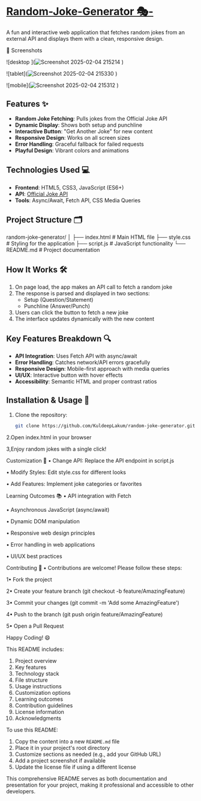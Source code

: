 # [Random-Joke-Generator 🎭-](https://kuldeeplakum.github.io/Random-Joke-Generator-/)

A fun and interactive web application that fetches random jokes from an external API and displays them with a clean, responsive design.

📸 Screenshots

![desktop ](![Screenshot 2025-02-04 215214](https://github.com/user-attachments/assets/d4ebc774-3443-4c77-ab77-1a17ae44bfb2)
) 

![tablet](![Screenshot 2025-02-04 215330](https://github.com/user-attachments/assets/e6f9de50-892a-44b4-a8cc-5702fa06a630)
) 

![mobile](![Screenshot 2025-02-04 215312](https://github.com/user-attachments/assets/85e4c691-b315-488d-8f7f-9c92d701680d)
)

## Features ✨
- **Random Joke Fetching**: Pulls jokes from the Official Joke API
- **Dynamic Display**: Shows both setup and punchline
- **Interactive Button**: "Get Another Joke" for new content
- **Responsive Design**: Works on all screen sizes
- **Error Handling**: Graceful fallback for failed requests
- **Playful Design**: Vibrant colors and animations

## Technologies Used 💻
- **Frontend**: HTML5, CSS3, JavaScript (ES6+)
- **API**: [Official Joke API](https://official-joke-api.appspot.com/random_joke)
- **Tools**: Async/Await, Fetch API, CSS Media Queries

## Project Structure 🗂️

random-joke-generator/
│
├── index.html # Main HTML file
├── style.css # Styling for the application
├── script.js # JavaScript functionality
└── README.md # Project documentation

## How It Works 🛠️
1. On page load, the app makes an API call to fetch a random joke
2. The response is parsed and displayed in two sections:
   - Setup (Question/Statement)
   - Punchline (Answer/Punch)
3. Users can click the button to fetch a new joke
4. The interface updates dynamically with the new content

## Key Features Breakdown 🔍
- **API Integration**: Uses Fetch API with async/await
- **Error Handling**: Catches network/API errors gracefully
- **Responsive Design**: Mobile-first approach with media queries
- **UI/UX**: Interactive button with hover effects
- **Accessibility**: Semantic HTML and proper contrast ratios

## Installation & Usage 🚀
1. Clone the repository:
   ```bash
   git clone https://github.com/KuldeepLakum/random-joke-generator.git

2.Open index.html in your browser

3,Enjoy random jokes with a single click!

Customization 🎨
• Change API: Replace the API endpoint in script.js

• Modify Styles: Edit style.css for different looks

• Add Features: Implement joke categories or favorites

Learning Outcomes 📚
• API integration with Fetch

• Asynchronous JavaScript (async/await)

• Dynamic DOM manipulation

• Responsive web design principles

• Error handling in web applications

• UI/UX best practices

Contributing 🤝
• Contributions are welcome! Please follow these steps:

1• Fork the project

2• Create your feature branch (git checkout -b feature/AmazingFeature)

3• Commit your changes (git commit -m 'Add some AmazingFeature')

4• Push to the branch (git push origin feature/AmazingFeature)

5• Open a Pull Request

Happy Coding! 😄


This README includes:
1. Project overview
2. Key features
3. Technology stack
4. File structure
5. Usage instructions
6. Customization options
7. Learning outcomes
8. Contribution guidelines
9. License information
10. Acknowledgments

To use this README:
1. Copy the content into a new `README.md` file
2. Place it in your project's root directory
3. Customize sections as needed (e.g., add your GitHub URL)
4. Add a project screenshot if available
5. Update the license file if using a different license

This comprehensive README serves as both documentation and presentation for your project, making it professional and accessible to other developers.
